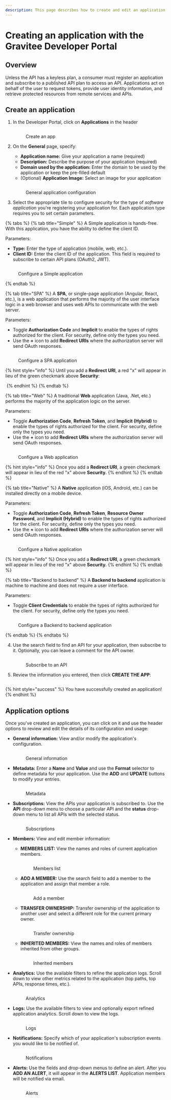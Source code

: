 ```yaml
---
description: This page describes how to create and edit an application
---
```


# Creating an application with the Gravitee Developer Portal

## Overview

Unless the API has a keyless plan, a consumer must register an application and subscribe to a published API plan to access an API. Applications act on behalf of the user to request tokens, provide user identity information, and retrieve protected resources from remote services and APIs.&#x20;

## Create an application

1.  In the Developer Portal, click on **Applications** in the header&#x20;

    <figure><img src="../../../../.gitbook/assets/applications_home.png" alt=""><figcaption><p>Create an app</p></figcaption></figure>


2.  On the **General** page, specify:&#x20;

    * **Application name:** Give your application a name (required)
    * **Description:** Describe the purpose of your application (required)
    * **Domain used by the application:** Enter the domain to be used by the application or keep the pre-filled default
    * (Optional) **Application Image:** Select an image for your application

    <figure><img src="../../../../.gitbook/assets/applications_general.png" alt=""><figcaption><p>General application configuration</p></figcaption></figure>
3. Select the appropriate tile to configure security for the type of _software application_ you're registering your application for. Each application type requires you to set certain parameters.

{% tabs %}
{% tab title="Simple" %}
A Simple application is hands-free. With this application, you have the ability to define the client ID.&#x20;

Parameters:

* **Type:** Enter the type of application (mobile, web, etc.).
* **Client ID:** Enter the client ID of the application. This field is required to subscribe to certain API plans (OAuth2, JWT).

<figure><img src="../../../../.gitbook/assets/applications_security simple.png" alt=""><figcaption><p>Configure a Simple application</p></figcaption></figure>
{% endtab %}

{% tab title="SPA" %}
A **SPA**, or single-page application (Angular, React, etc.), is a web application that performs the majority of the user interface logic in a web browser and uses web APIs to communicate with the web server.&#x20;

Parameters:

* Toggle **Authorization Code** and **Implicit** to enable the types of rights authorized for the client. For security, define only the types you need.
* Use the **+** icon to add **Redirect URIs** where the authorization server will send OAuth responses.

<figure><img src="../../../../.gitbook/assets/applications_security spa check.png" alt=""><figcaption><p>Configure a SPA application</p></figcaption></figure>

{% hint style="info" %}
Until you add a **Redirect URI**, a red "x" will appear in lieu of the green checkmark above **Security**:

<img src="../../../../.gitbook/assets/applications_security spa x.png" alt="" data-size="original">
{% endhint %}
{% endtab %}

{% tab title="Web" %}
A traditional **Web** application (Java, .Net, etc.) performs the majority of the application logic on the server.

Parameters:

* Toggle **Authorization Code**, **Refresh Token**, and **Implicit (Hybrid)** to enable the types of rights authorized for the client. For security, define only the types you need.
* Use the **+** icon to add **Redirect URIs** where the authorization server will send OAuth responses.

<figure><img src="../../../../.gitbook/assets/applications_security web.png" alt=""><figcaption><p>Configure a Web application</p></figcaption></figure>

{% hint style="info" %}
Once you add a **Redirect URI**, a green checkmark will appear in lieu of the red "x" above **Security.**
{% endhint %}
{% endtab %}

{% tab title="Native" %}
A **Native** application (iOS, Android, etc.) can be installed directly on a mobile device.

Parameters:

* Toggle **Authorization Code**, **Refresh Token**, **Resource Owner Password**, and **Implicit (Hybrid)** to enable the types of rights authorized for the client. For security, define only the types you need.
* Use the **+** icon to add **Redirect URIs** where the authorization server will send OAuth responses.

<figure><img src="../../../../.gitbook/assets/applications_security native.png" alt=""><figcaption><p>Configure a Native application</p></figcaption></figure>

{% hint style="info" %}
Once you add a **Redirect URI**, a green checkmark will appear in lieu of the red "x" above **Security.**
{% endhint %}
{% endtab %}

{% tab title="Backend to backend" %}
A **Backend to backend** application is machine to machine and does not require a user interface.&#x20;

Parameters:

* Toggle **Client Credentials** to enable the types of rights authorized for the client. For security, define only the types you need.

<figure><img src="../../../../.gitbook/assets/applications_security b2b.png" alt=""><figcaption><p>Configure a Backend to backend application</p></figcaption></figure>
{% endtab %}
{% endtabs %}

4.  Use the search field to find an API for your application, then subscribe to it. Optionally, you can leave a comment for the API owner.

    <figure><img src="../../../../.gitbook/assets/applications_subscribe.png" alt=""><figcaption><p>Subscribe to an API</p></figcaption></figure>
5.  Review the information you entered, then click **CREATE THE APP**:

    <figure><img src="../../../../.gitbook/assets/applications_validate.png" alt=""><figcaption></figcaption></figure>

{% hint style="success" %}
You have successfully created an application!
{% endhint %}

## Application options

Once you've created an application, you can click on it and use the header options to review and edit the details of its configuration and usage:

*   **General information:** View and/or modify the application's configuration.

    <figure><img src="../../../../.gitbook/assets/application_edit.png" alt=""><figcaption><p>General information</p></figcaption></figure>


*   **Metadata:** Enter a **Name** and **Value** and use the **Format** selector to define metadata for your application. Use the **ADD** and **UPDATE** buttons to modify your entries.&#x20;

    <figure><img src="../../../../.gitbook/assets/application_metadata.png" alt=""><figcaption><p>Metadata</p></figcaption></figure>


*   **Subscriptions:** View the APIs your application is subscribed to. Use the **API** drop-down menu to choose a particular API and the **status** drop-down menu to list all APIs with the selected status.

    <figure><img src="../../../../.gitbook/assets/application_subscription info.png" alt=""><figcaption><p>Subscriptions</p></figcaption></figure>
* **Members:** View and edit member information:
  *   **MEMBERS LIST:** View the names and roles of current application members.&#x20;

      <figure><img src="../../../../.gitbook/assets/application_members list.png" alt=""><figcaption><p>Members list</p></figcaption></figure>
  *   **ADD A MEMBER:** Use the search field to add a member to the application and assign that member a role.

      <figure><img src="../../../../.gitbook/assets/application_add a member.png" alt=""><figcaption><p>Add a member</p></figcaption></figure>
  *   **TRANSFER OWNERSHIP:** Transfer ownership of the application to another user and select a different role for the current primary owner.

      <figure><img src="../../../../.gitbook/assets/application_transfer ownership.png" alt=""><figcaption><p>Transfer ownership</p></figcaption></figure>
  *   **INHERITED MEMBERS:** View the names and roles of members inherited from other groups.

      <figure><img src="../../../../.gitbook/assets/application_inherited members.png" alt=""><figcaption><p>Inherited members</p></figcaption></figure>
*   **Analytics:** Use the available filters to refine the application logs. Scroll down to view other metrics related to the application (top paths, top APIs, response times, etc.).&#x20;

    <figure><img src="../../../../.gitbook/assets/application_analytics.png" alt=""><figcaption><p>Analytics</p></figcaption></figure>
*   **Logs:** Use the available filters to view and optionally export refined application analytics. Scroll down to view the logs.&#x20;

    <figure><img src="../../../../.gitbook/assets/application_logs.png" alt=""><figcaption><p>Logs</p></figcaption></figure>


*   **Notifications:** Specify which of your application's subscription events you would like to be notified of.

    <figure><img src="../../../../.gitbook/assets/application_alerts.png" alt=""><figcaption><p>Notifications</p></figcaption></figure>


*   **Alerts:** Use the fields and drop-down menus to define an alert. After you **ADD AN ALERT**, it will appear in the **ALERTS LIST**. Application members will be notified via email.

    <figure><img src="../../../../.gitbook/assets/application alerts.png" alt=""><figcaption><p>Alerts</p></figcaption></figure>
